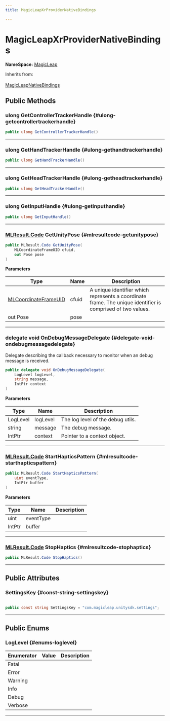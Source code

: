 ```yaml
---
title: MagicLeapXrProviderNativeBindings

---
```


# MagicLeapXrProviderNativeBindings



**NameSpace:** 
[MagicLeap](/versioned_docs/version-22-Mar-2023/unity-api/api/UnityEngine.XR.MagicLeap/UnityEngine.XR.MagicLeap.md) 





Inherits from: <br></br>[MagicLeapNativeBindings](/versioned_docs/version-22-Mar-2023/unity-api/api/UnityEngine.XR.MagicLeap.Native/MagicLeapNativeBindings/UnityEngine.XR.MagicLeap.Native.MagicLeapNativeBindings.md)




## Public Methods

### ulong GetControllerTrackerHandle {#ulong-getcontrollertrackerhandle}

```csharp
public ulong GetControllerTrackerHandle()
```






-----------

### ulong GetHandTrackerHandle {#ulong-gethandtrackerhandle}

```csharp
public ulong GetHandTrackerHandle()
```






-----------

### ulong GetHeadTrackerHandle {#ulong-getheadtrackerhandle}

```csharp
public ulong GetHeadTrackerHandle()
```






-----------

### ulong GetInputHandle {#ulong-getinputhandle}

```csharp
public ulong GetInputHandle()
```






-----------

### [MLResult.Code](/versioned_docs/version-22-Mar-2023/unity-api/api/UnityEngine.XR.MagicLeap/UnityEngine.XR.MagicLeap.MLResult.md#enums-code) GetUnityPose {#mlresultcode-getunitypose}

```csharp
public MLResult.Code GetUnityPose(
    MLCoordinateFrameUID cfuid,
    out Pose pose
)
```


**Parameters**

| Type | Name  | Description  | 
|--|--|--|
| [MLCoordinateFrameUID](/versioned_docs/version-22-Mar-2023/unity-api/api/UnityEngine.XR.MagicLeap.Native/MagicLeapNativeBindings/UnityEngine.XR.MagicLeap.Native.MagicLeapNativeBindings.MLCoordinateFrameUID.md) |cfuid|A unique identifier which represents a coordinate frame. The unique identifier is comprised of two values. |
| out Pose |pose||






-----------

### delegate void OnDebugMessageDelegate {#delegate-void-ondebugmessagedelegate}

Delegate describing the callback necessary to monitor when an debug message is received. 

```csharp
public delegate void OnDebugMessageDelegate(
    LogLevel logLevel,
    string message,
    IntPtr context
)
```


**Parameters**

| Type | Name  | Description  | 
|--|--|--|
| LogLevel |logLevel|The log level of the debug utils.|
| string |message|The debug message.|
| IntPtr |context|Pointer to a context object.|






-----------

### [MLResult.Code](/versioned_docs/version-22-Mar-2023/unity-api/api/UnityEngine.XR.MagicLeap/UnityEngine.XR.MagicLeap.MLResult.md#enums-code) StartHapticsPattern {#mlresultcode-starthapticspattern}

```csharp
public MLResult.Code StartHapticsPattern(
    uint eventType,
    IntPtr buffer
)
```


**Parameters**

| Type | Name  | Description  | 
|--|--|--|
| uint |eventType||
| IntPtr |buffer||






-----------

### [MLResult.Code](/versioned_docs/version-22-Mar-2023/unity-api/api/UnityEngine.XR.MagicLeap/UnityEngine.XR.MagicLeap.MLResult.md#enums-code) StopHaptics {#mlresultcode-stophaptics}

```csharp
public MLResult.Code StopHaptics()
```






-----------

## Public Attributes

### SettingsKey {#const-string-settingskey}

```csharp

public const string SettingsKey = "com.magicleap.unitysdk.settings";

```






-----------

## Public Enums

### LogLevel {#enums-loglevel}

| Enumerator | Value | Description |
| ---------- | ----- | ----------- |
| Fatal | |   |
| Error | |   |
| Warning | |   |
| Info | |   |
| Debug | |   |
| Verbose | |   |








-----------



